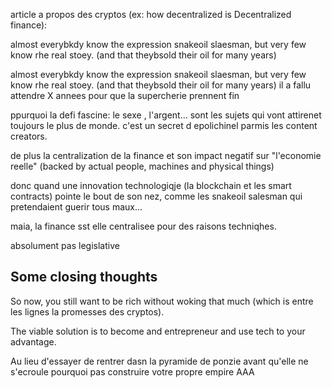 article a propos des cryptos (ex: how decentralized is Decentralized finance):

almost everybkdy know the expression snakeoil slaesman, but very few know rhe real stoey. (and that theybsold their oil for many years)

almost everybkdy know the expression snakeoil slaesman, but very few know rhe real stoey. (and that theybsold their oil for many years) il a fallu attendre X annees pour que la supercherie prennent fin

ppurquoi la defi fascine:
le sexe , l'argent... sont les sujets qui vont attirenet toujours le plus de monde. c'est un secret d epolichinel parmis les content creators.

de plus la centralization de la finance et son impact negatif sur "l'economie reelle" (backed by actual people, machines and physical things)

donc quand une innovation technologiqje (la blockchain et les smart contracts) pointe le bout de son nez, comme les snakeoil salesman qui pretendaient guerir tous maux...

maia, la finance sst elle centralisee pour des raisons techniqhes.

absolument pas
legislative


## Some closing thoughts

So now, you still want to be rich without woking that much (which is entre les lignes la promesses des cryptos).

The viable solution is to become and entrepreneur and use tech to your advantage.

Au lieu d'essayer de rentrer dasn la pyramide de ponzie avant qu'elle ne s'ecroule pourquoi pas construire votre propre empire
AAA
